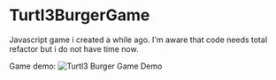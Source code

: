 # Turtl3BurgerGame
Javascript game i created a while ago. I'm aware that code needs total refactor but i do not have time now.

Game demo:
![Turtl3 Burger Game Demo](demo/demo.gif)
